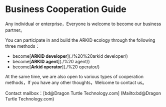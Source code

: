 # Business Cooperation Guide

Any individual or enterprise，Everyone is welcome to become our business partner。

You can participate in and build the ARKID ecology through the following three methods：

* become[**ARKID developer**](./%20%20arkid developer/)
* become[**ARKID agent**](./%20 agent/)
* become[**Arkid operator**](./%20 operator/)

At the same time, we are also open to various types of cooperation methods，If you have any other thoughts，Welcome to contact us。

Contact mailbox：[bd@Dragon Turtle Technology.com] (Mailto:bd@Dragon Turtle Technology.com)
